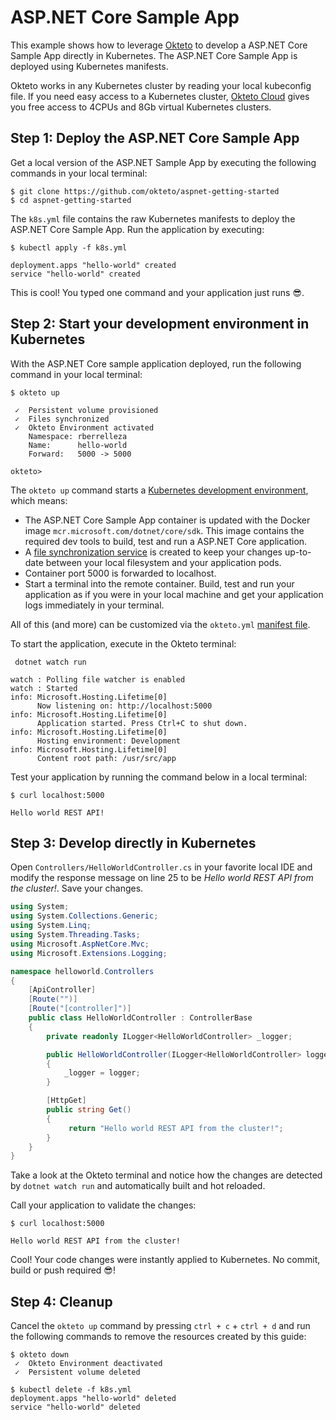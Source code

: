 # ASP.NET Core Sample App 

This example shows how to leverage [Okteto](https://github.com/okteto/okteto) to develop a ASP.NET Core Sample App directly in Kubernetes. The ASP.NET Core Sample App is deployed using Kubernetes manifests.

Okteto works in any Kubernetes cluster by reading your local kubeconfig file. If you need easy access to a Kubernetes cluster, [Okteto Cloud](https://cloud.okteto.com) gives you free access to 4CPUs and 8Gb virtual Kubernetes clusters.

## Step 1: Deploy the ASP.NET Core Sample App

Get a local version of the ASP.NET Sample App by executing the following commands in your local terminal:

```console
$ git clone https://github.com/okteto/aspnet-getting-started
$ cd aspnet-getting-started
```

The `k8s.yml` file contains the raw Kubernetes manifests to deploy the ASP.NET Core Sample App. Run the application by executing:

```console
$ kubectl apply -f k8s.yml
```

```console
deployment.apps "hello-world" created
service "hello-world" created
```

This is cool! You typed one command and your application just runs 😎. 

## Step 2: Start your development environment in Kubernetes

With the ASP.NET Core sample application deployed, run the following command in your local terminal:

```console
$ okteto up
```

```console
 ✓  Persistent volume provisioned
 ✓  Files synchronized
 ✓  Okteto Environment activated
    Namespace: rberrelleza
    Name:      hello-world
    Forward:   5000 -> 5000

okteto>
```

The `okteto up` command starts a [Kubernetes development environment](https://okteto.com/docs/reference/development-environment/index.html), which means:

- The ASP.NET Core Sample App container is updated with the Docker image `mcr.microsoft.com/dotnet/core/sdk`. This image contains the required dev tools to build, test and run a ASP.NET Core application.
- A [file synchronization service](https://okteto.com/docs/reference/file-synchronization/index.html) is created to keep your changes up-to-date between your local filesystem and your application pods.
- Container port 5000  is forwarded to localhost.
- Start a terminal into the remote container. Build, test and run your application as if you were in your local machine and get your application logs immediately in your terminal.

All of this (and more) can be customized via the `okteto.yml` [manifest file](https://okteto.com/docs/reference/manifest/index.html).


To start the application, execute in the Okteto terminal:
```console
 dotnet watch run
```

```console
watch : Polling file watcher is enabled
watch : Started
info: Microsoft.Hosting.Lifetime[0]
      Now listening on: http://localhost:5000
info: Microsoft.Hosting.Lifetime[0]
      Application started. Press Ctrl+C to shut down.
info: Microsoft.Hosting.Lifetime[0]
      Hosting environment: Development
info: Microsoft.Hosting.Lifetime[0]
      Content root path: /usr/src/app
```

Test your application by running the command below in a local terminal:

```console
$ curl localhost:5000
```

```console
Hello world REST API!
```

## Step 3: Develop directly in Kubernetes

Open `Controllers/HelloWorldController.cs` in your favorite local IDE and modify the response message on line 25 to be *Hello world REST API from the cluster!*. Save your changes. 

```csharp
using System;
using System.Collections.Generic;
using System.Linq;
using System.Threading.Tasks;
using Microsoft.AspNetCore.Mvc;
using Microsoft.Extensions.Logging;

namespace helloworld.Controllers
{
    [ApiController]
    [Route("")]
    [Route("[controller]")]
    public class HelloWorldController : ControllerBase
    {
        private readonly ILogger<HelloWorldController> _logger;

        public HelloWorldController(ILogger<HelloWorldController> logger)
        {
            _logger = logger;
        }

        [HttpGet]
        public string Get()
        {
             return "Hello world REST API from the cluster!";
        }
    }
}
```

Take a look at the Okteto terminal and notice how the changes are detected by `dotnet watch run` and automatically built and hot reloaded.

Call your application to validate the changes:

```console
$ curl localhost:5000
```

```console
Hello world REST API from the cluster!
```

Cool! Your code changes were instantly applied to Kubernetes. No commit, build or push required 😎!

## Step 4: Cleanup

Cancel the `okteto up` command by pressing `ctrl + c` + `ctrl + d` and run the following commands to remove the resources created by this guide: 

```console
$ okteto down
 ✓  Okteto Environment deactivated
 ✓  Persistent volume deleted
```

```console
$ kubectl delete -f k8s.yml
deployment.apps "hello-world" deleted
service "hello-world" deleted
```